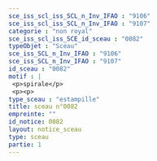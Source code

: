 ```yaml
---
sce_iss_scl_iss_SCL_n_Inv_IFAO : "9106"
sce_iss_scl_iss_SCL_n_Inv_IFAO : "9107"
categorie : "non royal"
sce_iss_scl_iss_SCE_id_sceau : "0082"
typeObjet : "Sceau"
sce_iss_SCL_n_Inv_IFAO : "9106"
sce_iss_SCL_n_Inv_IFAO : "9107"
id_sceau : "0082"
motif : |
 <p>spirale</p>
 <p><p>
type_sceau : "estampille"
title: sceau n°0082
empreinte: ""
id_notice: 0082
layout: notice_sceau
type: sceau
partie: 1
---
```

